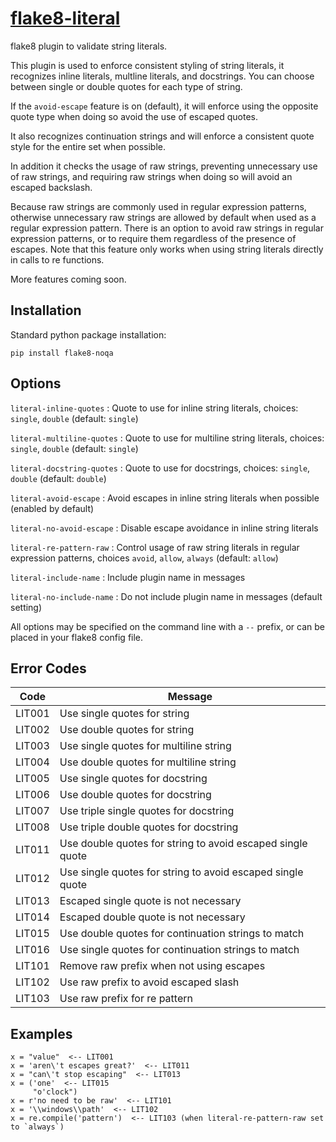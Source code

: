 [flake8-literal](https://github.com/plinss/flake8-literal)
==========

flake8 plugin to validate string literals.

This plugin is used to enforce consistent styling of string literals,
it recognizes inline literals, 
multline literals,
and docstrings.
You can choose between single or double quotes for each type of string.

If the `avoid-escape` feature is on (default),
it will enforce using the opposite quote type when doing so
avoid the use of escaped quotes.

It also recognizes continuation strings 
and will enforce a consistent quote style for the entire set 
when possible.

In addition it checks the usage of raw strings,
preventing unnecessary use of raw strings, 
and requiring raw strings when doing so will avoid an escaped backslash.

Because raw strings are commonly used in regular expression patterns,
otherwise unnecessary raw strings are allowed by default 
when used as a regular expression pattern.
There is an option to avoid raw strings in regular expression patterns,
or to require them regardless of the presence of escapes.
Note that this feature only works when using string literals directly
in calls to re functions.

More features coming soon.


Installation
------------

Standard python package installation:

    pip install flake8-noqa


Options
-------
`literal-inline-quotes`
: Quote to use for inline string literals, 
choices: `single`, `double` (default: `single`)

`literal-multiline-quotes`
: Quote to use for multiline string literals, 
choices: `single`, `double` (default: `single`)

`literal-docstring-quotes`
: Quote to use for docstrings, 
choices: `single`, `double` (default: `double`)

`literal-avoid-escape`
: Avoid escapes in inline string literals when possible (enabled by default)

`literal-no-avoid-escape`
: Disable escape avoidance in inline string literals

`literal-re-pattern-raw`
: Control usage of raw string literals in regular expression patterns,
choices `avoid`, `allow`, `always` (default: `allow`)

`literal-include-name`
: Include plugin name in messages

`literal-no-include-name`
: Do not include plugin name in messages (default setting)

All options may be specified on the command line with a `--` prefix,
or can be placed in your flake8 config file.


Error Codes
-----------

| Code   | Message |
|--------|---------|
| LIT001 | Use single quotes for string
| LIT002 | Use double quotes for string
| LIT003 | Use single quotes for multiline string
| LIT004 | Use double quotes for multiline string
| LIT005 | Use single quotes for docstring
| LIT006 | Use double quotes for docstring
| LIT007 | Use triple single quotes for docstring
| LIT008 | Use triple double quotes for docstring
| LIT011 | Use double quotes for string to avoid escaped single quote
| LIT012 | Use single quotes for string to avoid escaped single quote
| LIT013 | Escaped single quote is not necessary
| LIT014 | Escaped double quote is not necessary
| LIT015 | Use double quotes for continuation strings to match
| LIT016 | Use single quotes for continuation strings to match
| LIT101 | Remove raw prefix when not using escapes
| LIT102 | Use raw prefix to avoid escaped slash
| LIT103 | Use raw prefix for re pattern


Examples
--------

```
x = "value"  <-- LIT001
x = 'aren\'t escapes great?'  <-- LIT011
x = "can\'t stop escaping"  <-- LIT013
x = ('one'  <-- LIT015
     "o'clock")
x = r'no need to be raw'  <-- LIT101
x = '\\windows\\path'  <-- LIT102
x = re.compile('pattern')  <-- LIT103 (when literal-re-pattern-raw set to `always`)
```